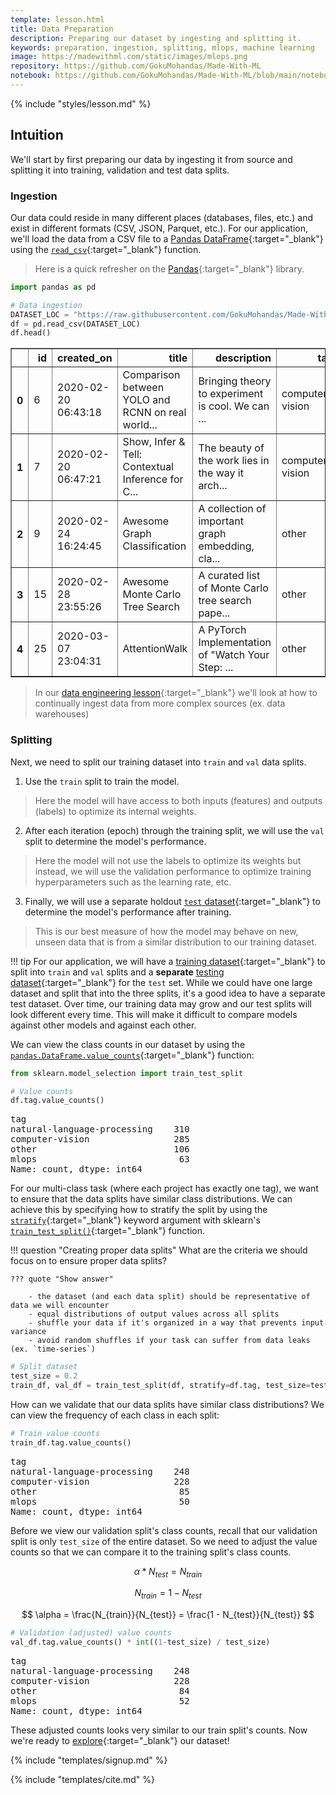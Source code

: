 ```yaml
---
template: lesson.html
title: Data Preparation
description: Preparing our dataset by ingesting and splitting it.
keywords: preparation, ingestion, splitting, mlops, machine learning
image: https://madewithml.com/static/images/mlops.png
repository: https://github.com/GokuMohandas/Made-With-ML
notebook: https://github.com/GokuMohandas/Made-With-ML/blob/main/notebooks/madewithml.ipynb
---
```


{% include "styles/lesson.md" %}

## Intuition

We'll start by first preparing our data by ingesting it from source and splitting it into training, validation and test data splits.

### Ingestion

Our data could reside in many different places (databases, files, etc.) and exist in different formats (CSV, JSON, Parquet, etc.). For our application, we'll load the data from a CSV file to a [Pandas DataFrame](https://pandas.pydata.org/docs/reference/api/pandas.DataFrame.html){:target="_blank"} using the [`read_csv`](https://pandas.pydata.org/docs/reference/api/pandas.read_csv.html){:target="_blank"} function.

> Here is a quick refresher on the [Pandas](../foundations/pandas.md){:target="_blank"} library.

```python linenums="1"
import pandas as pd
```

```python linenums="1"
# Data ingestion
DATASET_LOC = "https://raw.githubusercontent.com/GokuMohandas/Made-With-ML/main/datasets/dataset.csv"
df = pd.read_csv(DATASET_LOC)
df.head()
```

<div class="output_subarea output_html rendered_html output_result" dir="auto"><div>
<table border="1" class="dataframe">
  <thead>
    <tr style="text-align:right">
      <th></th>
      <th>id</th>
      <th>created_on</th>
      <th>title</th>
      <th>description</th>
      <th>tag</th>
    </tr>
  </thead>
  <tbody>
    <tr>
      <th>0</th>
      <td>6</td>
      <td>2020-02-20 06:43:18</td>
      <td>Comparison between YOLO and RCNN on real world...</td>
      <td>Bringing theory to experiment is cool. We can ...</td>
      <td>computer-vision</td>
    </tr>
    <tr>
      <th>1</th>
      <td>7</td>
      <td>2020-02-20 06:47:21</td>
      <td>Show, Infer &amp; Tell: Contextual Inference for C...</td>
      <td>The beauty of the work lies in the way it arch...</td>
      <td>computer-vision</td>
    </tr>
    <tr>
      <th>2</th>
      <td>9</td>
      <td>2020-02-24 16:24:45</td>
      <td>Awesome Graph Classification</td>
      <td>A collection of important graph embedding, cla...</td>
      <td>other</td>
    </tr>
    <tr>
      <th>3</th>
      <td>15</td>
      <td>2020-02-28 23:55:26</td>
      <td>Awesome Monte Carlo Tree Search</td>
      <td>A curated list of Monte Carlo tree search pape...</td>
      <td>other</td>
    </tr>
    <tr>
      <th>4</th>
      <td>25</td>
      <td>2020-03-07 23:04:31</td>
      <td>AttentionWalk</td>
      <td>A PyTorch Implementation of "Watch Your Step: ...</td>
      <td>other</td>
    </tr>
  </tbody>
</table>
</div></div>

> In our [data engineering lesson](data-engineering.md){:target="_blank"} we'll look at how to continually ingest data from more complex sources (ex. data warehouses)

### Splitting

Next, we need to split our training dataset into `train` and `val` data splits.

1. Use the `train` split to train the model.
  > Here the model will have access to both inputs (features) and outputs (labels) to optimize its internal weights.
2. After each iteration (epoch) through the training split, we will use the `val` split to determine the model's performance.
  > Here the model will not use the labels to optimize its weights but instead, we will use the validation performance to optimize training hyperparameters such as the learning rate, etc.
3. Finally, we will use a separate holdout [`test` dataset](https://github.com/GokuMohandas/Made-With-ML/blob/main/datasets/holdout.csv){:target="_blank"} to determine the model's performance after training.
  > This is our best measure of how the model may behave on new, unseen data that is from a similar distribution to our training dataset.

!!! tip
    For our application, we will have a [training dataset](https://raw.githubusercontent.com/GokuMohandas/Made-With-ML/main/datasets/dataset.csv){:target="_blank"} to split into `train` and `val` splits and a **separate** [testing dataset](https://github.com/GokuMohandas/Made-With-ML/blob/main/datasets/holdout.csv){:target="_blank"} for the `test` set. While we could have one large dataset and split that into the three splits, it's a good idea to have a separate test dataset. Over time, our training data may grow and our test splits will look different every time. This will make it difficult to compare models against other models and against each other.

We can view the class counts in our dataset by using the [`pandas.DataFrame.value_counts`](https://pandas.pydata.org/docs/reference/api/pandas.DataFrame.value_counts.html){:target="_blank"} function:

```python linenums="1"
from sklearn.model_selection import train_test_split
```

```python linenums="1"
# Value counts
df.tag.value_counts()
```

<pre class="output">
tag
natural-language-processing    310
computer-vision                285
other                          106
mlops                           63
Name: count, dtype: int64
</pre>

For our multi-class task (where each project has exactly one tag), we want to ensure that the data splits have similar class distributions. We can achieve this by specifying how to stratify the split by using the [`stratify`](https://scikit-learn.org/stable/modules/generated/sklearn.model_selection.train_test_split.html){:target="_blank"} keyword argument with sklearn's [`train_test_split()`](https://scikit-learn.org/stable/modules/generated/sklearn.model_selection.train_test_split.html){:target="_blank"} function.

!!! question "Creating proper data splits"
    What are the criteria we should focus on to ensure proper data splits?

    ??? quote "Show answer"

        - the dataset (and each data split) should be representative of data we will encounter
        - equal distributions of output values across all splits
        - shuffle your data if it's organized in a way that prevents input variance
        - avoid random shuffles if your task can suffer from data leaks (ex. `time-series`)

```python linenums="1"
# Split dataset
test_size = 0.2
train_df, val_df = train_test_split(df, stratify=df.tag, test_size=test_size, random_state=1234)
```

How can we validate that our data splits have similar class distributions? We can view the frequency of each class in each split:

```python linenums="1"
# Train value counts
train_df.tag.value_counts()
```

<pre class="output">
tag
natural-language-processing    248
computer-vision                228
other                           85
mlops                           50
Name: count, dtype: int64
</pre>

Before we view our validation split's class counts, recall that our validation split is only `test_size` of the entire dataset. So we need to adjust the value counts so that we can compare it to the training split's class counts.


$$ \alpha * N_{test} = N_{train} $$

$$ N_{train} = 1 - N_{test} $$

$$ \alpha = \frac{N_{train}}{N_{test}} = \frac{1 - N_{test}}{N_{test}} $$

```python linenums="1"
# Validation (adjusted) value counts
val_df.tag.value_counts() * int((1-test_size) / test_size)
```

<pre class="output">
tag
natural-language-processing    248
computer-vision                228
other                           84
mlops                           52
Name: count, dtype: int64
</pre>

These adjusted counts looks very similar to our train split's counts. Now we're ready to [explore](exploratory-data-analysis.md){:target="_blank"} our dataset!

<!-- Course signup -->
{% include "templates/signup.md" %}

<!-- Citation -->
{% include "templates/cite.md" %}